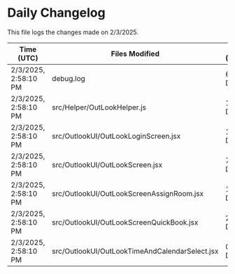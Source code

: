 # Daily Changelog

This file logs the changes made on 2/3/2025.

| Time (UTC)             | Files Modified                    | Changes (Addition/Deletion) |
|------------------------|-----------------------------------|-----------------------------|
| 2/3/2025, 2:58:10 PM | debug.log | 6 Additions & 0 Deletions |
| 2/3/2025, 2:58:10 PM | src/Helper/OutLookHelper.js | 16 Additions & 3 Deletions |
| 2/3/2025, 2:58:10 PM | src/OutlookUI/OutLookLoginScreen.jsx | 1 Additions & 1 Deletions |
| 2/3/2025, 2:58:10 PM | src/OutlookUI/OutLookScreen.jsx | 7 Additions & 3 Deletions |
| 2/3/2025, 2:58:10 PM | src/OutlookUI/OutLookScreenAssignRoom.jsx | 1 Additions & 1 Deletions |
| 2/3/2025, 2:58:10 PM | src/OutlookUI/OutLookScreenQuickBook.jsx | 23 Additions & 8 Deletions |
| 2/3/2025, 2:58:10 PM | src/OutlookUI/OutLookTimeAndCalendarSelect.jsx | 0 Additions & 0 Deletions |
